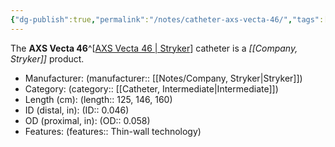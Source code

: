 ```yaml
---
{"dg-publish":true,"permalink":"/notes/catheter-axs-vecta-46/","tags":["catheter"],"created":"2023-11-15T16:49:07.643-08:00","updated":"2023-12-20T09:38:35.067-08:00"}
---
```



The **AXS Vecta 46**^[[AXS Vecta 46 \| Stryker](https://www.stryker.com/us/en/neurovascular/products/axs-vecta-46.html)] catheter is a *[[Company, Stryker]]* product.

- Manufacturer: (manufacturer:: [[Notes/Company, Stryker\|Stryker]])
- Category: (category:: [[Catheter, Intermediate\|Intermediate]])
- Length (cm): (length:: 125, 146, 160)
- ID (distal, in): (ID:: 0.046)
- OD (proximal, in): (OD:: 0.058)
- Features: (features:: Thin-wall technology)

